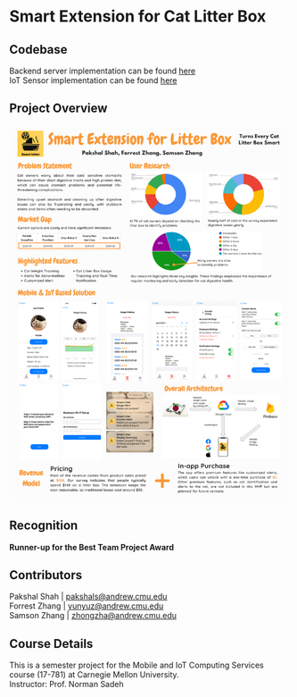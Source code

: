 # Smart Extension for Cat Litter Box

## Codebase
Backend server implementation can be found [here](https://github.com/YunyuZhang/iot_project_backend)\
IoT Sensor implementation can be found [here](https://github.com/Paksh2909/pico_code)

## Project Overview
![alt text](17781_Final_Post.png)

## Recognition
**Runner-up for the Best Team Project Award**

## Contributors
Pakshal Shah | pakshals@andrew.cmu.edu\
Forrest Zhang | yunyuz@andrew.cmu.edu\
Samson Zhang | zhongzha@andrew.cmu.edu

## Course Details
This is a semester project for the Mobile and IoT Computing Services course (17-781) at Carnegie Mellon University.\
Instructor: Prof. Norman Sadeh
